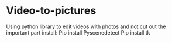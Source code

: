 # Video-to-pictures
Using python library to edit videos with photos and not cut out the important part
install:
Pip install Pyscenedetect
Pip install tk
